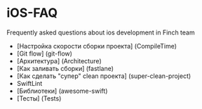 # iOS-FAQ
Frequently asked questions about ios development in Finch team

- [Настройка скорости сборки проекта] (CompileTime)
- [Git flow] (git-flow)  
- [Архитектура] (Architecture)
- [Как заливать сборки] (fastlane)
- [Как сделать "супер" clean проекта] (super-clean-project)
- SwiftLint
- [Библиотеки] (awesome-swift)
- [Тесты] (Tests)
